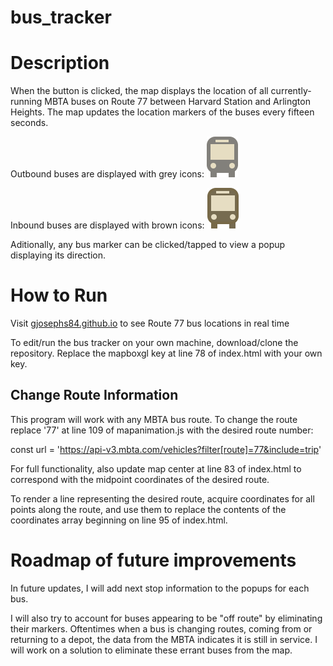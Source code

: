 # bus_tracker
# Description
When the button is clicked, the map displays the location of all currently-running MBTA buses on Route 77 between Harvard Station and Arlington Heights. The map updates the location markers of the buses every fifteen seconds.

Outbound buses are displayed with grey icons:
<img src="bus-outbound.png">

Inbound buses are displayed with brown icons:
<img src="bus-inbound.png">

Aditionally, any bus marker can be clicked/tapped to view a popup displaying its direction.

# How to Run
Visit <a href="gjosephs84.github.io/bus_tracker">gjosephs84.github.io</a> to see Route 77 bus locations in real time

To edit/run the bus tracker on your own machine, download/clone the repository. Replace the mapboxgl key at line 78 of index.html with your own key.

## Change Route Information

This program will work with any MBTA bus route. To change the route replace '77' at line 109 of mapanimation.js with the desired route number:

const url = 'https://api-v3.mbta.com/vehicles?filter[route]=77&include=trip'

For full functionality, also update map center at line 83 of index.html to correspond with the midpoint coordinates of the desired route.

To render a line representing the desired route, acquire coordinates for all points along the route, and use them to replace the contents of the coordinates array beginning on line 95 of index.html.

# Roadmap of future improvements
In future updates, I will add next stop information to the popups for each bus.

I will also try to account for buses appearing to be "off route" by eliminating their markers. Oftentimes when a bus is changing routes, coming from or returning to a depot, the data from the MBTA indicates it is still in service. I will work on a solution to eliminate these errant buses from the map.